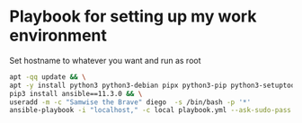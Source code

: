 Playbook for setting up my work environment
====================================

Set hostname to whatever you want and run as root

``` bash
apt -qq update && \
apt -y install python3 python3-debian pipx python3-pip python3-setuptools python3-dev build-essential libssl-dev libffi-dev sudo unzip zip man-db curl && \
pip3 install ansible==11.3.0 && \
useradd -m -c "Samwise the Brave" diego  -s /bin/bash -p '*'
ansible-playbook -i "localhost," -c local playbook.yml --ask-sudo-pass --become --extra-vars "testing=false hostname=laptop install_packages=false"
```
